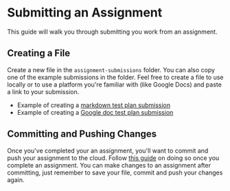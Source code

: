 # Submitting an Assignment
This guide will walk you through submitting you work from an assignment.

## Creating a File
Create a new file in the `assignment-submissions` folder. You can also copy one of the example submissions in the folder. Feel free to create a file to use locally or to use a platform you're familiar with (like Google Docs) and paste a link to your submission.

- Example of creating a [markdown test plan submission](/assignment-submissions/Example-Submission-Section-1.md)
- Example of creating a [Google doc test plan submission](/assignment-submissions/Example-Submission-Section-2.md)

## Committing and Pushing Changes
Once you've completed your an assignment, you'll want to commit and push your assignment to the cloud. Follow [this guide](https://docs.google.com/document/d/1lSMtdeRSfGuMOLJMnOQ5Ng5Z5FnE2_JETiKvNdhMBe4/edit?usp=sharing) on doing so once you complete an assignment. You can make changes to an assignment after committing, just remember to save your file, commit and push your changes again.